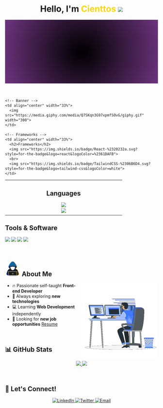 <h1 align="center">
  <b>Hello, I'm <span style="color: #FFD700;">Cienttos</span> </b>
  <img src="https://media.giphy.com/media/hvRJCLFzcasrR4ia7z/giphy.gif" width="35">
</h1>

<!-- Banner GIF -->
<p align="center">
  <img src="gif.gif" width="600" alt="Banner GIF">
</p>

<br>

<!-- Skills Section -->
<table align="center">
  <tr>
    <!-- Languages -->
    <td align="center" width="33%">
      <h2>Languages</h2>
      <img src="https://img.shields.io/badge/JavaScript-%23F7DF1E.svg?style=for-the-badge&logo=javascript&logoColor=black">
      <br>
      <img src="https://img.shields.io/badge/Python-%2314354C.svg?style=for-the-badge&logo=python&logoColor=white">
    </td>

    <!-- Banner -->
    <td align="center" width="33%">
      <img src="https://media.giphy.com/media/Q7SKqn3G97xpmfSOvG/giphy.gif" width="300">
    </td>

    <!-- Frameworks -->
    <td align="center" width="33%">
      <h2>Frameworks</h2>
      <img src="https://img.shields.io/badge/React-%2320232a.svg?style=for-the-badge&logo=react&logoColor=%2361DAFB">
      <br>
      <img src="https://img.shields.io/badge/TailwindCSS-%2306B6D4.svg?style=for-the-badge&logo=tailwind-css&logoColor=white">
    </td>
  </tr>
</table>

<!-- Tools Section -->
<p align="center">
  <h2>Tools & Software</h2>
  <img src="https://img.shields.io/badge/Git-%23F05033.svg?style=for-the-badge&logo=git&logoColor=white">
  <img src="https://img.shields.io/badge/Figma-%23F24E1E.svg?style=for-the-badge&logo=figma&logoColor=white">
  <img src="https://img.shields.io/badge/Canva-%2300C4CC.svg?style=for-the-badge&logo=canva&logoColor=white">
  <img src="https://img.shields.io/badge/SolidEdge-%23007ACC.svg?style=for-the-badge&logoColor=white">
</p>

<br>

## <img src="https://github.com/0xAbdulKhalid/0xAbdulKhalid/raw/main/assets/mdImages/about_me.gif" width="50px"> **About Me**

<picture>
  <img align="right" src="https://github.com/0xAbdulKhalid/0xAbdulKhalid/raw/main/assets/mdImages/Right_Side.gif" width="250px">
</picture>

- 🔥 Passionate self-taught **Front-end Developer**  
- 🚀 Always exploring **new technologies**  
- 💻 Learning **Web Development** independently  
- 🎯 Looking for **new job opportunities** [Resume](#)  

<br>

## 📊 **GitHub Stats**
<p align="center">
<a href="https://github.com/FacundoCien">
  <img height="180em" src="https://github-readme-stats-eight-theta.vercel.app/api?username=FacundoCien&show_icons=true&theme=algolia&include_all_commits=true&count_private=true"/>
  <img height="180em" src="https://github-readme-stats-eight-theta.vercel.app/api/top-langs/?username=FacundoCien&layout=compact&langs_count=8&theme=algolia"/>
</a>
</p>

<br>

## 🤝 **Let's Connect!**
<p align="center">
  <a href="https://www.linkedin.com/in/your-profile/" target="_blank">
    <img src="https://img.shields.io/badge/LinkedIn-Profile-blue?style=for-the-badge&logo=linkedin" alt="LinkedIn" />
  </a>
  <a href="https://twitter.com/your-profile/" target="_blank">
    <img src="https://img.shields.io/badge/Twitter-Profile-blue?style=for-the-badge&logo=twitter" alt="Twitter" />
  </a>
  <a href="mailto:your-email@example.com" target="_blank">
    <img src="https://img.shields.io/badge/Email-Contact-red?style=for-the-badge&logo=gmail" alt="Email" />
  </a>
</p>
